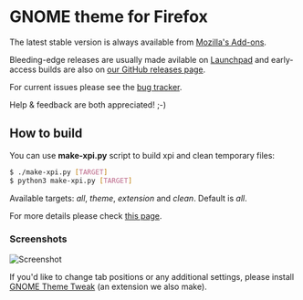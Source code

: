 # GNOME theme for Firefox

The latest stable version is always available from [Mozilla's Add-ons](https://addons.mozilla.org/firefox/addon/adwaita/).

Bleeding-edge releases are usually made avilable on [Launchpad](https://launchpad.net/gnome-integration/firefox-gnome/firefox-gnome-releases) and early-access builds are also on [our GitHub releases page](https://github.com/gnome-integration-team/firefox-gnome/releases).

For current issues please see the 
[bug tracker](https://github.com/lbrfabio/firefox-gnome-flat/issues).

Help & feedback are both appreciated! ;-)

## How to build

You can use __make-xpi.py__ script to build xpi and clean temporary files:

```Bash
$ ./make-xpi.py [TARGET]
$ python3 make-xpi.py [TARGET]
```

Available targets: _all_, _theme_, _extension_ and _clean_. Default is _all_.

For more details please check [this page](https://github.com/seleznev/firefox-complete-theme-build-system#firefox-complete-theme-build-system).

### Screenshots
![Screenshot](https://raw.github.com/lbrfabio/firefox-gnome-flat/master/screenshots/screenshot-tabs-on-bottom.png)

If you'd like to change tab positions or any additional settings, 
please install [GNOME Theme Tweak](https://addons.mozilla.org/en-US/firefox/addon/gnome-theme-tweak/)
(an extension we also make).
